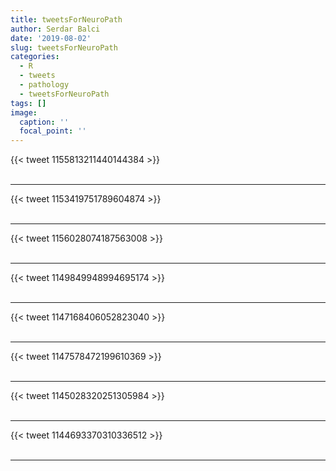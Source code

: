 ```yaml
---
title: tweetsForNeuroPath
author: Serdar Balci
date: '2019-08-02'
slug: tweetsForNeuroPath
categories:
  - R
  - tweets
  - pathology
  - tweetsForNeuroPath
tags: []
image:
  caption: ''
  focal_point: ''
---
```



{{< tweet 1155813211440144384 >}}
<br>
<br>
<hr>
{{< tweet 1153419751789604874 >}}
<br>
<br>
<hr>
{{< tweet 1156028074187563008 >}}
<br>
<br>
<hr>
{{< tweet 1149849948994695174 >}}
<br>
<br>
<hr>
{{< tweet 1147168406052823040 >}}
<br>
<br>
<hr>
{{< tweet 1147578472199610369 >}}
<br>
<br>
<hr>
{{< tweet 1145028320251305984 >}}
<br>
<br>
<hr>
{{< tweet 1144693370310336512 >}}
<br>
<br>
<hr>
